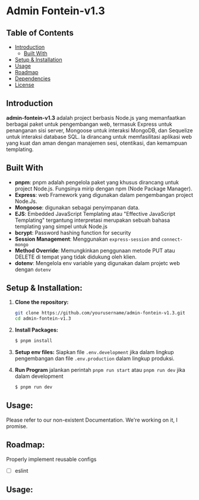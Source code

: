 # Admin Fontein-v1.3
## Table of Contents

- [Introduction](#introduction)
    - [Built With](#built-with)
- [Setup & Installation](#installation)
- [Usage](#usage)
- [Roadmap](#roadmap)
- [Dependencies](#dependencies)
- [License](#license)

## Introduction

**admin-fontein-v1.3** adalah project berbasis Node.js yang memanfaatkan berbagai paket untuk pengembangan web, termasuk Express untuk penanganan sisi server, Mongoose untuk interaksi MongoDB, dan Sequelize untuk interaksi database SQL. Ia dirancang untuk memfasilitasi aplikasi web yang kuat dan aman dengan manajemen sesi, otentikasi, dan kemampuan templating.


## Built With

- **pnpm**: pnpm adalah pengelola paket yang khusus dirancang untuk project Node.js. Fungsinya mirip dengan npm (Node Package Manager).
- **Express**: web Framework yang digunakan dalam pengembangan project Node.Js.
- **Mongoose**: digunakan sebagai penyimpanan data.
- **EJS**: Embedded JavaScript Templating atau "Effective JavaScript Templating" tergantung interpretasi merupakan sebuah bahasa templating yang simpel untuk Node.js
- **bcrypt**: Password hashing function for security
- **Session Management**: Menggunakan `express-session` and `connect-mongo`
- **Method Override**: Memungkinkan penggunaan metode PUT atau DELETE di tempat yang tidak didukung oleh klien.
- **dotenv**: Mengelola env variable yang digunakan dalam projetc web dengan `dotenv`
## Setup & Installation:

1. **Clone the repository:**

   ```bash
   git clone https://github.com/yourusername/admin-fontein-v1.3.git
   cd admin-fontein-v1.3
   
1. **Install Packages:**

   ```bash
   $ pnpm install
   
1. **Setup env files:**
Siapkan file `.env.development` jika dalam lingkup pengembangan dan file `.env.production` dalam lingkup produksi.

4. **Run Program**
jalankan perintah `pnpm run start` atau `pnpm run dev` jika dalam development
   ```bash
   $ pnpm run dev
   
## Usage:
Please refer to our non-existent Documentation. We're working on it, I promise.
## Roadmap:
Properly implement reusable configs
   -[ ] eslint

## Usage:
